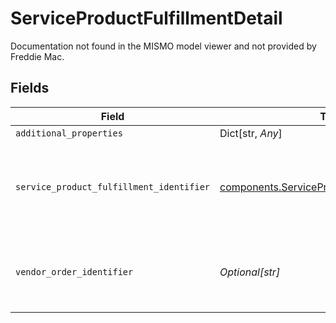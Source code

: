 # ServiceProductFulfillmentDetail

Documentation not found in the MISMO model viewer and not provided by Freddie Mac.


## Fields

| Field                                                                                                        | Type                                                                                                         | Required                                                                                                     | Description                                                                                                  |
| ------------------------------------------------------------------------------------------------------------ | ------------------------------------------------------------------------------------------------------------ | ------------------------------------------------------------------------------------------------------------ | ------------------------------------------------------------------------------------------------------------ |
| `additional_properties`                                                                                      | Dict[str, *Any*]                                                                                             | :heavy_minus_sign:                                                                                           | N/A                                                                                                          |
| `service_product_fulfillment_identifier`                                                                     | [components.ServiceProductFulfillmentIdentifier](../../models/shared/serviceproductfulfillmentidentifier.md) | :heavy_check_mark:                                                                                           | Documentation not found in the MISMO model viewer and not provided by Freddie Mac.                           |
| `vendor_order_identifier`                                                                                    | *Optional[str]*                                                                                              | :heavy_check_mark:                                                                                           | A string that uniquely identifies a type of order Verification of Asset.                                     |